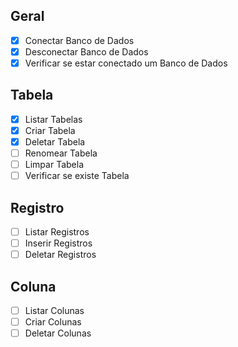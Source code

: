 
## Geral
- [x] Conectar Banco de Dados
- [x] Desconectar Banco de Dados
- [x] Verificar se estar conectado um Banco de Dados

## Tabela
- [x] Listar Tabelas
- [x] Criar Tabela
- [x] Deletar Tabela
- [ ] Renomear Tabela
- [ ] Limpar Tabela
- [ ] Verificar se existe Tabela

## Registro
- [ ] Listar Registros
- [ ] Inserir Registros
- [ ] Deletar Registros

## Coluna
- [ ] Listar Colunas
- [ ] Criar Colunas
- [ ] Deletar Colunas
